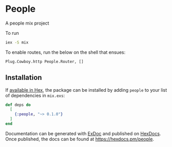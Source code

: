 # People

A people mix project


To run
```bash
iex -S mix
```

To enable routes, run the below on the shell that ensues:
```bash
Plug.Cowboy.http People.Router, []
```

## Installation

If [available in Hex](https://hex.pm/docs/publish), the package can be installed
by adding `people` to your list of dependencies in `mix.exs`:

```elixir
def deps do
  [
    {:people, "~> 0.1.0"}
  ]
end
```

Documentation can be generated with [ExDoc](https://github.com/elixir-lang/ex_doc)
and published on [HexDocs](https://hexdocs.pm). Once published, the docs can
be found at <https://hexdocs.pm/people>.


